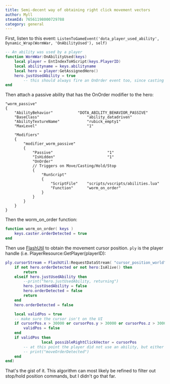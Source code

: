 ```yaml
---
title: Semi-decent way of obtaining right click movement vectors
author: Myll
steamId: 76561198000729788
category: general
---
```


First, listen to this event: `ListenToGameEvent('dota_player_used_ability', Dynamic_Wrap(WormWar, 'OnAbilityUsed'), self)`
~~~lua
-- An ability was used by a player
function WormWar:OnAbilityUsed(keys)
	local player = EntIndexToHScript(keys.PlayerID)
	local abilityname = keys.abilityname
	local hero = player:GetAssignedHero()
	hero.justUsedAbility = true
        -- this should always fire an OnOrder event too, since casting an ability is an order.
end
~~~

Then attach a passive ability that has the OnOrder modifier to the hero:
~~~
"worm_passive"
{
	"AbilityBehavior" 			"DOTA_ABILITY_BEHAVIOR_PASSIVE"
	"BaseClass" 					"ability_datadriven"
	"AbilityTextureName"            "rubick_empty1"
	"MaxLevel"                      "1"

	"Modifiers"
	{
		"modifier_worm_passive"
		{
			"Passive"                        "1"
			"IsHidden"                       "1"
			"OnOrder"
			// Triggers on Move/Casting/Hold/Stop
			{
				"RunScript"
				{
					"ScriptFile"	"scripts/vscripts/abilities.lua"
					"Function"		"worm_on_order"
				}
			}
		}
	}
}
~~~
Then the worm_on_order function:
~~~lua
function worm_on_order( keys )
	keys.caster.orderDetected = true
end
~~~
Then use [FlashUtil](https://github.com/Perryvw/FlashUtil) to obtain the movement cursor position. `ply` is the player handle (i.e. PlayerResource:GetPlayer(playerID):
~~~lua
ply.cursorStream = FlashUtil:RequestDataStream( "cursor_position_world", .01, hero:GetPlayerID(), function(playerID, cursorPos)
	if not hero.orderDetected or not hero:IsAlive() then
		return
	elseif hero.justUsedAbility then
		--print("hero.justUsedAbility, returning")
		hero.justUsedAbility = false
		hero.orderDetected = false
		return
	end
	hero.orderDetected = false

	local validPos = true
	-- make sure the cursor isn't on the UI
	if cursorPos.x > 30000 or cursorPos.y > 30000 or cursorPos.z > 30000 then
		validPos = false
	end
	if validPos then
                local possibleRightClickVector = cursorPos
		-- at this point the player did not use an ability, but either used right click move, stop, or hold position.
		-- print("moveOrderDetected")
	end
end)
~~~

That's the gist of it. This algorithm can most likely be refined to filter out stop/hold position commands, but I didn't go that far.

